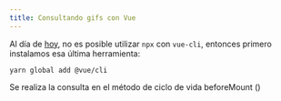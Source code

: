 ```yaml
---
title: Consultando gifs con Vue
---
```


Al día de [hoy](https://es.wikipedia.org/wiki/9_de_noviembre), no es posible utilizar ```npx``` con ```vue-cli```, entonces primero instalamos esa última herramienta:

```
yarn global add @vue/cli
``` 

Se realiza la consulta en el método de ciclo de vida beforeMount ()